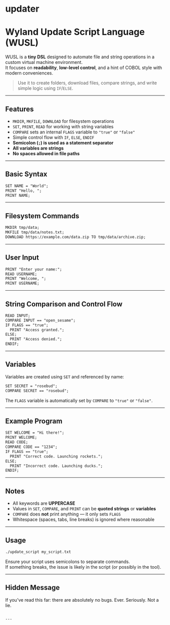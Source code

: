 # updater

# Wyland Update Script Language (WUSL)

WUSL is a **tiny DSL** designed to automate file and string operations in a custom virtual machine environment.  
It focuses on **readability**, **low-level control**, and a hint of COBOL style with modern conveniences.

> Use it to create folders, download files, compare strings, and write simple logic using `IF`/`ELSE`.

---

## Features

- `MKDIR`, `MKFILE`, `DOWNLOAD` for filesystem operations  
- `SET`, `PRINT`, `READ` for working with string variables  
- `COMPARE` sets an internal `FLAGS` variable to `"true"` or `"false"`  
- Simple control flow with `IF`, `ELSE`, `ENDIF`  
- **Semicolon (`;`) is used as a statement separator**  
- **All variables are strings**  
- **No spaces allowed in file paths**

---

## Basic Syntax

```txt
SET NAME = "World";
PRINT "Hello, ";
PRINT NAME;
```

---

## Filesystem Commands

```txt
MKDIR tmp/data;
MKFILE tmp/data/notes.txt;
DOWNLOAD https://example.com/data.zip TO tmp/data/archive.zip;
```

---

## User Input

```txt
PRINT "Enter your name:";
READ USERNAME;
PRINT "Welcome, ";
PRINT USERNAME;
```

---

## String Comparison and Control Flow

```txt
READ INPUT;
COMPARE INPUT == "open_sesame";
IF FLAGS == "true";
  PRINT "Access granted.";
ELSE;
  PRINT "Access denied.";
ENDIF;
```

---

## Variables

Variables are created using `SET` and referenced by name:

```txt
SET SECRET = "rosebud";
COMPARE SECRET == "rosebud";
```

The `FLAGS` variable is automatically set by `COMPARE` to `"true"` or `"false"`.

---

## Example Program

```txt
SET WELCOME = "Hi there!";
PRINT WELCOME;
READ CODE;
COMPARE CODE == "1234";
IF FLAGS == "true";
  PRINT "Correct code. Launching rockets.";
ELSE;
  PRINT "Incorrect code. Launching ducks.";
ENDIF;
```

---

## Notes

- All keywords are **UPPERCASE**  
- Values in `SET`, `COMPARE`, and `PRINT` can be **quoted strings** or **variables**  
- `COMPARE` does **not** print anything — it only sets `FLAGS`  
- Whitespace (spaces, tabs, line breaks) is ignored where reasonable

---

## Usage

```bash
./update_script my_script.txt
```

Ensure your script uses semicolons to separate commands.  
If something breaks, the issue is likely in the script (or possibly in the tool).

---

## Hidden Message

If you’ve read this far: there are absolutely no bugs. Ever. Seriously. Not a lie.
```

---
